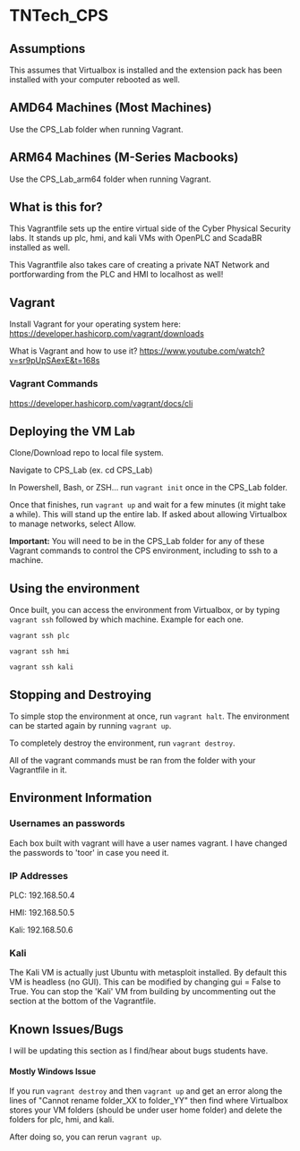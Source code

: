 # TNTech_CPS

## Assumptions

This assumes that Virtualbox is installed and the extension pack has been installed with your computer rebooted as well.

## AMD64 Machines (Most Machines)

Use the CPS_Lab folder when running Vagrant.

## ARM64 Machines (M-Series Macbooks)

Use the CPS_Lab_arm64 folder when running Vagrant.

## What is this for?

This Vagrantfile sets up the entire virtual side of the Cyber Physical Security labs. It stands up plc, hmi, and kali VMs with OpenPLC and ScadaBR installed as well.

This Vagrantfile also takes care of creating a private NAT Network and portforwarding from the PLC and HMI to localhost as well!

## Vagrant

Install Vagrant for your operating system here: https://developer.hashicorp.com/vagrant/downloads

What is Vagrant and how to use it? https://www.youtube.com/watch?v=sr9pUpSAexE&t=168s

### Vagrant Commands

https://developer.hashicorp.com/vagrant/docs/cli

## Deploying the VM Lab

Clone/Download repo to local file system.

Navigate to CPS_Lab (ex. cd CPS_Lab)

In Powershell, Bash, or ZSH... run ```vagrant init``` once in the CPS_Lab folder.

Once that finishes, run ```vagrant up``` and wait for a few minutes (it might take a while). This will stand up the entire lab. If asked about allowing Virtualbox to manage networks, select Allow.

**Important:** You will need to be in the CPS_Lab folder for any of these Vagrant commands to control the CPS environment, including to ssh to a machine.

## Using the environment

Once built, you can access the environment from Virtualbox, or by typing ```vagrant ssh``` followed by which machine. Example for each one.

```vagrant ssh plc```

```vagrant ssh hmi```

```vagrant ssh kali```


## Stopping and Destroying

To simple stop the environment at once, run ```vagrant halt```. The environment can be started again by running ```vagrant up```.

To completely destroy the environment, run ```vagrant destroy```.

All of the vagrant commands must be ran from the folder with your Vagrantfile in it.


## Environment Information

### Usernames an passwords

Each box built with vagrant will have a user names vagrant. I have changed the passwords to 'toor' in case you need it. 

### IP Addresses

PLC: 192.168.50.4

HMI: 192.168.50.5

Kali: 192.168.50.6

### Kali

The Kali VM is actually just Ubuntu with metasploit installed. By default this VM is headless (no GUI). This can be modified by changing gui = False to True. You can stop the 'Kali' VM from building by uncommenting out the section at the bottom of the Vagrantfile.

## Known Issues/Bugs

I will be updating this section as I find/hear about bugs students have.


#### Mostly Windows Issue

If you run ```vagrant destroy``` and then ```vagrant up``` and get an error along the lines of "Cannot rename folder_XX to folder_YY" then find where Virtualbox stores your VM folders (should be under user home folder) and delete the folders for plc, hmi, and kali. 

After doing so, you can rerun ```vagrant up```.
